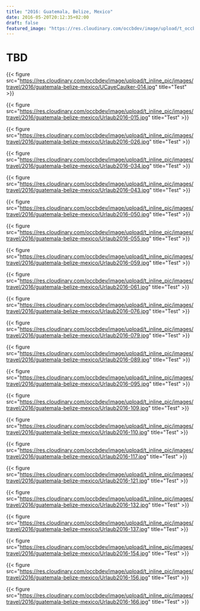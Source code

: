 ```yaml
---
title: "2016: Guatemala, Belize, Mexico"
date: 2016-05-20T20:12:35+02:00
draft: false
featured_image: "https://res.cloudinary.com/occbdev/image/upload/t_occbdev_gallery_teaser/images/travel/2016/guatemala-belize-mexico/Urlaub2016-059.jpg"
---
```


# TBD

{{< figure src="https://res.cloudinary.com/occbdev/image/upload/t_inline_pic/images/travel/2016/guatemala-belize-mexico/UCayeCaulker-014.jpg" title="Test" >}}

{{< figure src="https://res.cloudinary.com/occbdev/image/upload/t_inline_pic/images/travel/2016/guatemala-belize-mexico/Urlaub2016-015.jpg" title="Test" >}}

{{< figure src="https://res.cloudinary.com/occbdev/image/upload/t_inline_pic/images/travel/2016/guatemala-belize-mexico/Urlaub2016-026.jpg" title="Test" >}}

{{< figure src="https://res.cloudinary.com/occbdev/image/upload/t_inline_pic/images/travel/2016/guatemala-belize-mexico/Urlaub2016-034.jpg" title="Test" >}}

{{< figure src="https://res.cloudinary.com/occbdev/image/upload/t_inline_pic/images/travel/2016/guatemala-belize-mexico/Urlaub2016-043.jpg" title="Test" >}}

{{< figure src="https://res.cloudinary.com/occbdev/image/upload/t_inline_pic/images/travel/2016/guatemala-belize-mexico/Urlaub2016-050.jpg" title="Test" >}}

{{< figure src="https://res.cloudinary.com/occbdev/image/upload/t_inline_pic/images/travel/2016/guatemala-belize-mexico/Urlaub2016-055.jpg" title="Test" >}}

{{< figure src="https://res.cloudinary.com/occbdev/image/upload/t_inline_pic/images/travel/2016/guatemala-belize-mexico/Urlaub2016-059.jpg" title="Test" >}}

{{< figure src="https://res.cloudinary.com/occbdev/image/upload/t_inline_pic/images/travel/2016/guatemala-belize-mexico/Urlaub2016-061.jpg" title="Test" >}}

{{< figure src="https://res.cloudinary.com/occbdev/image/upload/t_inline_pic/images/travel/2016/guatemala-belize-mexico/Urlaub2016-076.jpg" title="Test" >}}

{{< figure src="https://res.cloudinary.com/occbdev/image/upload/t_inline_pic/images/travel/2016/guatemala-belize-mexico/Urlaub2016-079.jpg" title="Test" >}}

{{< figure src="https://res.cloudinary.com/occbdev/image/upload/t_inline_pic/images/travel/2016/guatemala-belize-mexico/Urlaub2016-089.jpg" title="Test" >}}

{{< figure src="https://res.cloudinary.com/occbdev/image/upload/t_inline_pic/images/travel/2016/guatemala-belize-mexico/Urlaub2016-095.jpg" title="Test" >}}

{{< figure src="https://res.cloudinary.com/occbdev/image/upload/t_inline_pic/images/travel/2016/guatemala-belize-mexico/Urlaub2016-109.jpg" title="Test" >}}

{{< figure src="https://res.cloudinary.com/occbdev/image/upload/t_inline_pic/images/travel/2016/guatemala-belize-mexico/Urlaub2016-110.jpg" title="Test" >}}

{{< figure src="https://res.cloudinary.com/occbdev/image/upload/t_inline_pic/images/travel/2016/guatemala-belize-mexico/Urlaub2016-117.jpg" title="Test" >}}

{{< figure src="https://res.cloudinary.com/occbdev/image/upload/t_inline_pic/images/travel/2016/guatemala-belize-mexico/Urlaub2016-121.jpg" title="Test" >}}

{{< figure src="https://res.cloudinary.com/occbdev/image/upload/t_inline_pic/images/travel/2016/guatemala-belize-mexico/Urlaub2016-132.jpg" title="Test" >}}

{{< figure src="https://res.cloudinary.com/occbdev/image/upload/t_inline_pic/images/travel/2016/guatemala-belize-mexico/Urlaub2016-137.jpg" title="Test" >}}

{{< figure src="https://res.cloudinary.com/occbdev/image/upload/t_inline_pic/images/travel/2016/guatemala-belize-mexico/Urlaub2016-154.jpg" title="Test" >}}

{{< figure src="https://res.cloudinary.com/occbdev/image/upload/t_inline_pic/images/travel/2016/guatemala-belize-mexico/Urlaub2016-156.jpg" title="Test" >}}

{{< figure src="https://res.cloudinary.com/occbdev/image/upload/t_inline_pic/images/travel/2016/guatemala-belize-mexico/Urlaub2016-166.jpg" title="Test" >}}
